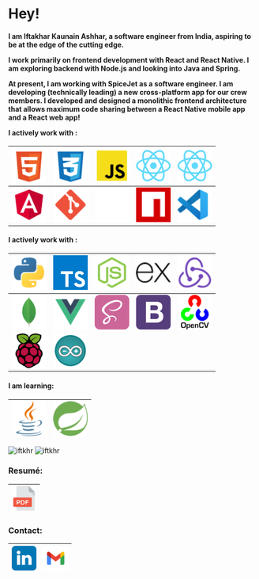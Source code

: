 <h1>Hey!</h1>

<h4>

I am Iftakhar Kaunain Ashhar, a software engineer from India, aspiring to be at the edge of the cutting edge.

I work primarily on frontend development with React and React Native. I am exploring backend with Node.js and looking into Java and Spring.

At present, I am working with SpiceJet as a software engineer. I am developing (technically leading) a new cross-platform app for our crew members. I developed and designed a monolithic frontend architecture that allows maximum code sharing between a React Native mobile app and a React web app! 

I actively work with :

</h4>

| <img src="./htmlicon.svg" alt="HTML" title="HTML" width="70"/> | <img src="./cssicon.svg" alt="CSS" title="CSS" width="70"/> | <img src="./jsicon.svg" alt="JavaScript" title="JavaScript" width="70"/> | <img src="./reacticon.svg" alt="React.js" title="React.js" width="70"/> | <img src="./reacticon.svg" alt="React Native" title="React Native" width="70"/> |
| :----------------------------------------------------------------------: | :----------------------------------------------------------------------: | :----------------------------------------------------------------------: | :----------------------------------------------------------------------: | :----------------------------------------------------------------------: |
| <img src="./angularicon.svg" alt="AngularJS" title="AngularJS" width="70"/> | <img src="./giticon.svg" alt="Git" title="Git" width="70"/> | <img src="./yarnicon.svg" alt="Yarn" title="Yarn" width="70"/> | <img src="./npmicon.svg" alt="NPM" title="NPM" width="70"/> | <img src="./vscodeicon.svg" alt="VS Code" title="VS Code" width="70"/> |

<h4>

I actively work with :

</h4>

| <img src="./pythonicon.svg" alt="Python" title="Python" width="70"/> | <img src="./typescripticon.svg" alt="TypeScript" title="TypeScript" width="70"/> | <img src="./nodeicon.svg" alt="Node.js" title="Node.js" width="70"/> | <img src="./expressicon.svg" alt="Express.js" title="Express.js" width="70"/> | <img src="./reduxicon.svg" alt="Redux" title="Redux" width="70"/> |
| :----------------------------------------------------------------------: | :----------------------------------------------------------------------: | :----------------------------------------------------------------------: | :----------------------------------------------------------------------: | :----------------------------------------------------------------------: |
| <img src="./mongodbicon.svg" alt="MongoDB" title="MongoDB" width="70"/> | <img src="./vueicon.svg" alt="Vue.js" title="Vue.js" width="70"/> | <img src="./sassicon.svg" alt="Sass" title="Sass" width="70"/> | <img src="./bootstrapicon.svg" alt="Bootstrap" title="Bootstrap" width="70"/> | <img src="./opencvicon.svg" alt="OpenCV" title="OpenCV" width="70"/> |
| <img src="./raspberrypiicon.svg" alt="RaspberryPi" title="RaspberryPi" width="70"/> | <img src="./arduinoicon.svg" alt="Arduino" title="Arduino" width="70"/> |

<h4>

I am learning: 

</h4>

| <img src="./javaicon.svg" alt="Java" title="Java" width="70"/> | <img src="./springicon.svg" alt="SpringBoot" title="SpringBoot" width="70"/> |
| :----------------------------------------------------------------------: | :----------------------------------------------------------------------: |


<img src="https://github-readme-stats.vercel.app/api/top-langs?username=iftkhr&langs_count=10&layout=compact" alt="iftkhr" title="iftkhr" width="400"/>

<img src="https://github-readme-stats.vercel.app/api?username=iftkhr&show_icons=true&theme=transparent&line_height=43&include_all_commits=true&count_private=true&custom_title=My%20%Stats" alt="iftkhr" title="iftkhr" width="400"/>

<h3>Resumé:</h3>

| <a href="https://drive.google.com/file/d/1eR57Js7z2v4a_JYKUtfKRionX5s_BXYy" target="_blank"><img src="./fileicon.svg" alt="Resumé" title="Resumé" height="50"/></a> |
| :-------------------------------------------------------------------------------------------------------------------------------------------------------------------: |

<h3>Contact:</h3>

| <a href="https://www.linkedin.com/in/iftkhr/" target="_blank"><img src="./linkedinicon.svg" alt="Linkedin" title="Linkedin" width="50" height="50"/></a> | <a href="mailto:iftakhar.ashhar@gmail.com" target="_blank"><img src="./gmailicon.svg" alt="E-mail" title="E-mail" width="50" height="50"/></a> |
| :------------------------------------------------------------------------------------------------------------------------------------------: | :--------------------------------------------------------------------------------------------------------------------------------: |
